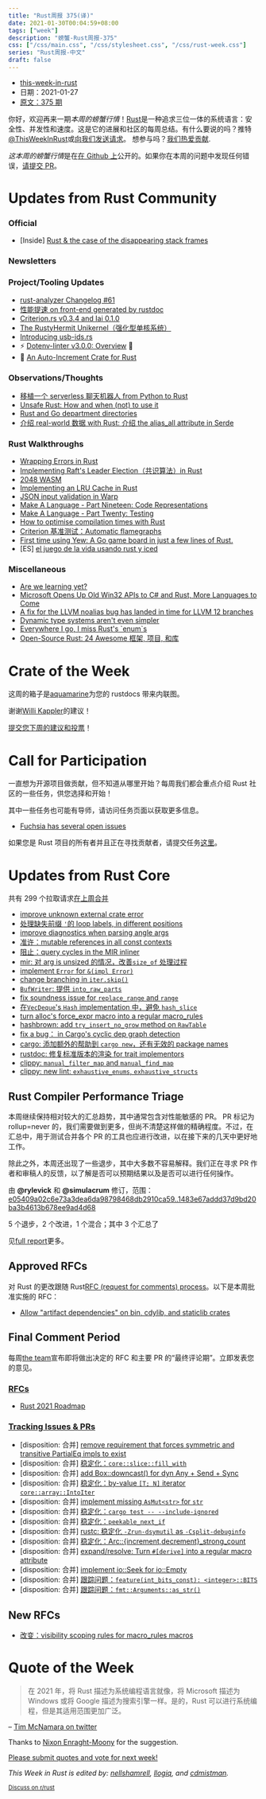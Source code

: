 ```yaml
---
title: "Rust周报 375(译)"
date: 2021-01-30T00:04:59+08:00
tags: ["week"]
description: "螃蟹-Rust周报-375"
css: ["/css/main.css", "/css/stylesheet.css", "/css/rust-week.css"]
series: "Rust周报-中文"
draft: false
---
```


- [this-week-in-rust](https://this-week-in-rust.org)
- 日期：2021-01-27
- [原文：375 期](https://this-week-in-rust.org/blog/2021/01/27/this-week-in-rust-375/)

你好，欢迎再来一期*本周的螃蟹行情*！[Rust](http://rust-lang.org)是一种追求三位一体的系统语言：安全性、并发性和速度。这是它的进展和社区的每周总结。有什么要说的吗？推特[@ThisWeekInRust](https://twitter.com/ThisWeekInRust)或[向我们发送请求](https://github.com/cmr/this-week-in-rust)。 想参与吗？[我们热爱贡献](https://github.com/rust-lang/rust/blob/master/CONTRIBUTING.md).

*这本周的螃蟹行情*是在[在 Github 上](https://github.com/cmr/this-week-in-rust)公开的。如果你在本周的问题中发现任何错误，[请提交 PR](https://github.com/cmr/this-week-in-rust/pulls)。

# Updates from Rust Community

### Official

- \[Inside] [Rust & the case of the disappearing stack frames](https://blog.rust-lang.org/inside-rust/2021/01/26/ffi-unwind-longjmp.html)

### Newsletters

### Project/Tooling Updates

- [rust-analyzer Changelog #61](https://rust-analyzer.github.io/thisweek/2021/01/25/changelog-61.html)
- [性能提速 on front-end generated by rustdoc](https://blog.guillaume-gomez.fr/articles/2021-01-22+Performance+improvement+on+front-end+generated+by+rustdoc)
- [Criterion.rs v0.3.4 and Iai 0.1.0](https://bheisler.github.io/post/criterion-rs-0-3-4/)
- [The RustyHermit Unikernel（强化型单核系统）](https://rust-osdev.com/showcase/rusty-hermit/)
- [Introducing usb-ids.rs](https://blog.yossarian.net/2021/01/21/Introducing-usb-ids-rs)
- ⚡️ [Dotenv-linter v3.0.0: Overview](https://evrone.com/dotenv-linter-v300) 🦀
- 🧮 [An Auto-Increment Crate for Rust](https://jeffa.io/an_auto-increment_crate_for_rust)

### Observations/Thoughts

- [移植一个 serverless 聊天机器人 from Python to Rust](https://blog.console.dev/porting-a-python-azure-serverless-function-to-rust/)
- [Unsafe Rust: How and when (not) to use it](https://blog.logrocket.com/unsafe-rust-how-and-when-not-to-use-it/)
- [Rust and Go department directories](https://dev.to/mark_saward/rust-and-go-department-directories-bla)
- [介绍 real-world 数据 with Rust: 介绍 the alias_all attribute in Serde](https://deaddabe.fr/blog/2021/01/27/parsing-real-world-data-with-rust-introducing-the-alias_all-attribute-in-serde/)

### Rust Walkthroughs

- [Wrapping Errors in Rust](https://edgarluque.com/blog/wrapping-errors-in-rust)
- [Implementing Raft's Leader Election（共识算法）in Rust](http://laurocaetano.com/programming/2021/01/23/raft-leader-election-rust/)
- [2048 WASM](https://dev.to/dev_family/2048-wasm-45gc)
- [Implementing an LRU Cache in Rust](https://dev.to/seanchen1991/implementing-an-lru-cache-in-rust-33pp)
- [JSON input validation in Warp](https://dev.to/buinauskas/json-input-validation-in-warp-i5n)
- [Make A Language - Part Nineteen: Code Representations](https://arzg.github.io/lang/19/)
- [Make A Language - Part Twenty: Testing](https://arzg.github.io/lang/20/)
- [How to optimise compilation times with Rust](https://lemmy.ml/post/50089)
- [Criterion 基准测试：Automatic flamegraphs](https://www.jibbow.com/posts/criterion-flamegraphs/)
- [First time using Yew: A Go game board in just a few lines of Rust.](https://radim.xyz/project/yewban/)
- \[ES] [el juego de la vida usando rust y iced](https://github.com/irvingfisica/iced_examples/blob/master/Life.md)

### Miscellaneous

- [Are we learning yet?](https://www.arewelearningyet.com/)
- [Microsoft Opens Up Old Win32 APIs to C# and Rust, More Languages to Come](https://visualstudiomagazine.com/articles/2021/01/21/win32-apis.aspx)
- [A fix for the LLVM noalias bug has landed in time for LLVM 12 branches](https://www.reddit.com/r/rust/comments/l4roqk/a_fix_for_the_llvm_noalias_bug_has_landed_in_time/)
- [Dynamic type systems aren't even simpler](https://hisham.hm/2020/01/20/dynamic-type-systems-arent-even-simpler/)
- [Everywhere I go, I miss Rust's \`enum\`s](https://www.reddit.com/r/rust/comments/l594zl/everywhere_i_go_i_miss_rusts_enums/)
- [Open-Source Rust: 24 Awesome 框架, 项目, 和库](https://serokell.io/blog/open-source-rust)

# Crate of the Week

这周的箱子是[aquamarine](https://github.com/mersinvald/aquamarine)为您的 rustdocs 带来内联图。

谢谢[Willi Kappler](https://users.rust-lang.org/t/crate-of-the-week/2704/874)的建议！

[提交您下周的建议和投票][submit_crate]！

[submit_crate]: https://users.rust-lang.org/t/crate-of-the-week/2704

# Call for Participation

一直想为开源项目做贡献，但不知道从哪里开始？每周我们都会重点介绍 Rust 社区的一些任务，供您选择和开始！

其中一些任务也可能有导师，请访问任务页面以获取更多信息。

- [Fuchsia has several open issues](https://users.rust-lang.org/t/twir-call-for-participation/4821/350)

如果您是 Rust 项目的所有者并且正在寻找贡献者，请提交任务[这里][guidelines]。

[guidelines]: https://users.rust-lang.org/t/twir-call-for-participation/4821

# Updates from Rust Core

共有 299 个拉取请求[在上周合并][merged]

[merged]: https://github.com/search?q=is%3Apr+org%3Arust-lang+is%3Amerged+merged%3A2021-01-18..2021-01-25

- [improve unknown external crate error](https://github.com/rust-lang/rust/pull/81046)
- [处理缺失前缀 `'`的 loop labels, in different positions](https://github.com/rust-lang/rust/pull/81236)
- [improve diagnostics when parsing angle args](https://github.com/rust-lang/rust/pull/80065)
- [准许：mutable references in all const contexts](https://github.com/rust-lang/rust/pull/78578)
- [阻止：query cycles in the MIR inliner](https://github.com/rust-lang/rust/pull/68828)
- [mir: 对 arg is unsized 的情况，改善`size_of` 处理过程](https://github.com/rust-lang/rust/pull/81243)
- [implement `Error` for `&(impl Error)`](https://github.com/rust-lang/rust/pull/75180)
- [change branching in `iter.skip()`](https://github.com/rust-lang/rust/pull/80715)
- [`BufWriter`: 提供 `into_raw_parts`](https://github.com/rust-lang/rust/pull/79705)
- [fix soundness issue for `replace_range` and `range`](https://github.com/rust-lang/rust/pull/81169)
- [在`VecDeque`'s `Hash` implementation 中，避免 `hash_slice`](https://github.com/rust-lang/rust/pull/81170)
- [turn alloc's force_expr macro into a regular macro_rules](https://github.com/rust-lang/rust/pull/81241)
- [hashbrown: add `try_insert_no_grow` method on `RawTable`](https://github.com/rust-lang/hashbrown/pull/229)
- [fix a bug： in Cargo's cyclic dep graph detection](https://github.com/rust-lang/cargo/pull/9075)
- [cargo: 添加额外的帮助到 `cargo new`，还有无效的 package names](https://github.com/rust-lang/cargo/pull/9098)
- [rustdoc: 修复标准版本的渲染 for trait implementors](https://github.com/rust-lang/rust/pull/81302)
- [clippy: `manual_filter_map` and `manual_find_map`](https://github.com/rust-lang/rust-clippy/pull/6591)
- [clippy: new lint: `exhaustive_enums`, `exhaustive_structs`](https://github.com/rust-lang/rust-clippy/pull/6617)

## Rust Compiler Performance Triage

本周继续保持相对较大的汇总趋势，其中通常包含对性能敏感的 PR。 PR 标记为 rollup=never 的，我们需要做到更多，但尚不清楚这样做的精确程度。不过，在汇总中，用于测试合并各个 PR 的工具也应进行改进，以在接下来的几天中更好地工作。

除此之外，本周还出现了一些退步，其中大多数不容易解释。我们正在寻求 PR 作者和审稿人的反馈，以了解是否可以预期结果以及是否可以进行任何操作。

由 **@rylevick** 和 **@simulacrum** 修订，范围：[e05409a02c6e73a3dea6da98798468db2910ca59..1483e67addd37d9bd20ba3b4613b678ee9ad4d68](https://perf.rust-lang.org/?start=e05409a02c6e73a3dea6da98798468db2910ca59&end=1483e67addd37d9bd20ba3b4613b678ee9ad4d68&absolute=false&stat=instructions%3Au)

5 个退步，2 个改进，1 个混合；其中 3 个汇总了

见[full report](https://github.com/rust-lang/rustc-perf/blob/master/triage/2021-01-26.md)更多。

## Approved RFCs

对 Rust 的更改跟随 Rust[RFC (request for comments) process](https://github.com/rust-lang/rfcs#rust-rfcs)。以下是本周批准实施的 RFC：

- [Allow "artifact dependencies" on bin, cdylib, and staticlib crates](https://github.com/rust-lang/rfcs/pull/3028)

## Final Comment Period

每周[the team](https://www.rust-lang.org/team.html)宣布即将做出决定的 RFC 和主要 PR 的“最终评论期”。立即发表您的意见。

### [RFCs](https://github.com/rust-lang/rfcs/labels/final-comment-period)

- [Rust 2021 Roadmap](https://github.com/rust-lang/rfcs/pull/3037)

### [Tracking Issues & PRs](https://github.com/rust-lang/rust/labels/final-comment-period)

- \[disposition: 合并] [remove requirement that forces symmetric and transitive PartialEq impls to exist](https://github.com/rust-lang/rust/pull/81198)
- \[disposition: 合并] [稳定化：`core::slice::fill_with`](https://github.com/rust-lang/rust/pull/81048)
- \[disposition: 合并] [add Box::downcast() for dyn Any + Send + Sync](https://github.com/rust-lang/rust/pull/80945)
- \[disposition: 合并] [稳定化：by-value `[T; N]` iterator `core::array::IntoIter`](https://github.com/rust-lang/rust/pull/80470)
- \[disposition: 合并] [implement missing `AsMut<str>` for `str`](https://github.com/rust-lang/rust/pull/80279)
- \[disposition: 合并] [稳定化：`cargo test -- --include-ignored`](https://github.com/rust-lang/rust/pull/80053)
- \[disposition: 合并] [稳定化：`peekable_next_if`](https://github.com/rust-lang/rust/pull/80011)
- \[disposition: 合并] [rustc: 稳定化 `-Zrun-dsymutil` as `-Csplit-debuginfo`](https://github.com/rust-lang/rust/pull/79570)
- \[disposition: 合并] [稳定化：Arc::{increment,decrement}\_strong_count](https://github.com/rust-lang/rust/pull/79285)
- \[disposition: 合并] [expand/resolve: Turn `#[derive]` into a regular macro attribute](https://github.com/rust-lang/rust/pull/79078)
- \[disposition: 合并] [implement io::Seek for io::Empty](https://github.com/rust-lang/rust/pull/78044)
- \[disposition: 合并] [跟踪问题：`feature(int_bits_const): <integer>::BITS`](https://github.com/rust-lang/rust/issues/76904)
- \[disposition: 合并] [跟踪问题：`fmt::Arguments::as_str()`](https://github.com/rust-lang/rust/issues/74442)

## New RFCs

- [改变：visibility scoping rules for macro_rules macros](https://github.com/rust-lang/rfcs/pull/3067)

# Quote of the Week

> 在 2021 年，将 Rust 描述为系统编程语言就像，将 Microsoft 描述为 Windows 或将 Google 描述为搜索引擎一样。是的，Rust 可以进行系统编程，但是其适用范围更加广泛。

– [Tim McNamara on twitter](https://twitter.com/timClicks/status/1351247765851017216)

Thanks to [Nixon Enraght-Moony](https://users.rust-lang.org/t/twir-quote-of-the-week/328/993) for the suggestion.

[Please submit quotes and vote for next week!](https://users.rust-lang.org/t/twir-quote-of-the-week/328)

_This Week in Rust is edited by: [nellshamrell](https://github.com/nellshamrell), [llogiq](https://github.com/llogiq), and [cdmistman](https://github.com/cdmistman)._

<small>[Discuss on r/rust](https://www.reddit.com/r/rust/comments/l6pfp6/this_week_in_rust_375/)</small>
